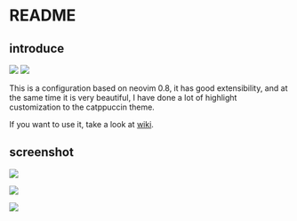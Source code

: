 # README

## introduce

![](https://img.shields.io/badge/neovim-0.8-green?style=plastic&logo=Neovim) ![](https://img.shields.io/badge/Lua-Jit-green?style=plastic&logo=Lua)

This is a configuration based on neovim 0.8, it has good extensibility, and at the same time it is very beautiful, I have done a lot of highlight customization to the catppuccin theme.

If you want to use it, take a look at [wiki]().

## screenshot

![](https://images-1302522496.cos.ap-nanjing.myqcloud.com/img/20220628175433.png)

![](https://images-1302522496.cos.ap-nanjing.myqcloud.com/img/20220628175834.png)

![](https://images-1302522496.cos.ap-nanjing.myqcloud.com/img/20220628180054.png)
